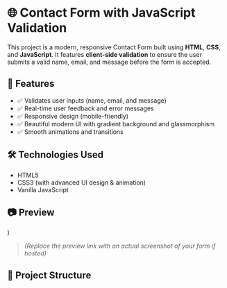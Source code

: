 # 🌐 Contact Form with JavaScript Validation

This project is a modern, responsive Contact Form built using **HTML**, **CSS**, and **JavaScript**. It features **client-side validation** to ensure the user submits a valid name, email, and message before the form is accepted.

## 🚀 Features

- ✅ Validates user inputs (name, email, and message)
- ✅ Real-time user feedback and error messages
- ✅ Responsive design (mobile-friendly)
- ✅ Beautiful modern UI with gradient background and glassmorphism
- ✅ Smooth animations and transitions

## 🛠️ Technologies Used

- HTML5
- CSS3 (with advanced UI design & animation)
- Vanilla JavaScript

## 📷 Preview

)

> *(Replace the preview link with an actual screenshot of your form if hosted)*

## 📂 Project Structure

